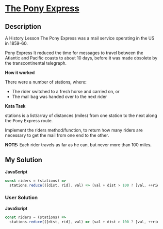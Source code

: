 # [The Pony Express](https://www.codewars.com/kata/5b18e9e06aefb52e1d0001e9)

## Description

A History Lesson
The Pony Express was a mail service operating in the US in 1859-60.

Pony Express
It reduced the time for messages to travel between the Atlantic and Pacific coasts to about 10 days, before it was made obsolete by the transcontinental telegraph.

**How it worked**

There were a number of stations, where:

- The rider switched to a fresh horse and carried on, or
- The mail bag was handed over to the next rider

**Kata Task**

stations is a list/array of distances (miles) from one station to the next along the Pony Express route.

Implement the riders method/function, to return how many riders are necessary to get the mail from one end to the other.

**NOTE:** Each rider travels as far as he can, but never more than 100 miles.

## My Solution

**JavaScript**

```js
const riders = (stations) =>
  stations.reduce(([dist, rid], val) => (val + dist > 100 ? [val, ++rid] : [dist + val, rid]), [0, 1])[1];
```

### User Solution

**JavaScript**

```js
const riders = (stations) =>
  stations.reduce(([dist, rid], val) => (val + dist > 100 ? [val, ++rid] : [dist + val, rid]), [0, 1])[1];
```
